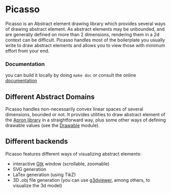 # Picasso
Picasso is an Abstract element drawing library which provides several
ways of drawing abstract element. As abstract elements may be
unbounded, and are generally defined on more than 2 dimensions,
rendering them in a 2d context can be difficult.  Picasso handles most
of the boilerplate you usually write to draw abstract elements and
allows you to view those with minimum effort from your end.

### Documentation
you can build it locally by doing ``make doc`` or consult the online [documentation](https://ghilesz.github.io/picasso/picasso/index.html)

## Different Abstract Domains
Picasso handles non-necessarily convex linear spaces of several
dimensions, bounded or not. It provides utilities to draw abstract
element of the [Apron library](https://github.com/antoinemine/apron)
in a straightforward way, plus some other ways of defining drawable
values (see the
[Drawable](https://ghilesz.github.io/picasso/picasso/Picasso/Drawable/index.html)
module).

## Different backends
Picasso features different ways of visualizing abstract elements:
- interactive [Gtk](http://lablgtk.forge.ocamlcore.org/) window (scrollable, zoomable) 
- SVG generation
- LaTex generation (using TikZ)
- 3D .obj file generation (you can use [g3dviewer](http://automagically.de/g3dviewer/), among others, to visualize the 3d model)
<!-- - Non-interractive [graphics](https://github.com/ocaml/graphics) window (todo) -->
